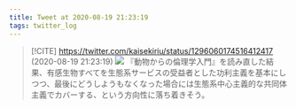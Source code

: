 ```yaml
---
title: Tweet at 2020-08-19 21:23:19
tags: twitter_log
---
```


> [!CITE] https://twitter.com/kaisekiriu/status/1296060174516412417 (2020-08-19 21:23:19)
> ![](https://twitter.com/kaisekiriu/status/1296060174516412417)
> 『動物からの倫理学入門』を読み直した結果、有感生物すべてを生態系サービスの受益者とした功利主義を基本にしつつ、最後にどうしようもなくなった場合には生態系中心主義的な共同体主義でカバーする、という方向性に落ち着きそう。
